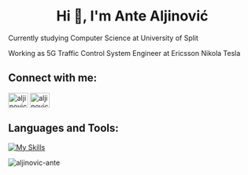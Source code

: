 <h1 align="center">Hi 👋, I'm Ante Aljinović</h1>
<p>Currently studying Computer Science at University of Split</p>
<p>Working as 5G Traffic Control System Engineer at Ericsson Nikola Tesla</p>

## Connect with me:
<p align="left">
<a href="https://instagram.com/aljinovicante" target="blank"><img align="center" src="https://raw.githubusercontent.com/rahuldkjain/github-profile-readme-generator/master/src/images/icons/Social/instagram.svg" alt="aljinovicante" height="30" width="40" /></a>
<a href="https://www.linkedin.com/in/ante-aljinovi%C4%87-348051299/" target="blank"><img align="center" src="https://github.com/gauravghongde/social-icons/blob/master/SVG/Color/LinkedIN.svg" alt="aljinovicante" height="30" width="40" /></a>
</p>

## Languages and Tools:
[![My Skills](https://skillicons.dev/icons?i=js,html,css,c,cpp,git,linux,mysql,maven,py,java,d3,react)](https://skillicons.dev)

<p><img align="center" src="https://github-readme-stats.vercel.app/api/top-langs?username=aljinovic-ante&show_icons=true&locale=en&layout=compact" alt="aljinovic-ante" /></p>
